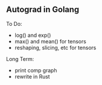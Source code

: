 
## Autograd in Golang

To Do:
* log() and exp()
* max() and mean() for tensors
* reshaping, slicing, etc for tensors

Long Term:
* print comp graph
* rewrite in Rust

